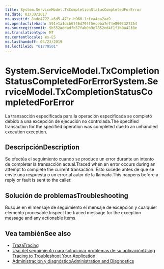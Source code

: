 ```yaml
---
title: System.ServiceModel.TxCompletionStatusCompletedForError
ms.date: 03/30/2017
ms.assetid: 8ade4722-a6d5-471c-b960-1cfea4ea2aa9
ms.openlocfilehash: 591e1a1dcb6746d79ff5eceba7e74e890f327354
ms.sourcegitcommit: 9b552addadfb57fab0b9e7852ed4f1f1b8a42f8e
ms.translationtype: MT
ms.contentlocale: es-ES
ms.lasthandoff: 04/23/2019
ms.locfileid: "61779501"
---
```

# <a name="systemservicemodeltxcompletionstatuscompletedforerror"></a><span data-ttu-id="edd64-102">System.ServiceModel.TxCompletionStatusCompletedForError</span><span class="sxs-lookup"><span data-stu-id="edd64-102">System.ServiceModel.TxCompletionStatusCompletedForError</span></span>
<span data-ttu-id="edd64-103">La transacción especificada para la operación especificada se completó debido a una excepción de ejecución no controlada.</span><span class="sxs-lookup"><span data-stu-id="edd64-103">The specified transaction for the specified operation was completed due to an unhandled execution exception.</span></span>  
  
## <a name="description"></a><span data-ttu-id="edd64-104">Descripción</span><span class="sxs-lookup"><span data-stu-id="edd64-104">Description</span></span>  
 <span data-ttu-id="edd64-105">Se efectúa el seguimiento cuando se produce un error durante un intento de completar la transacción actual.</span><span class="sxs-lookup"><span data-stu-id="edd64-105">Traced when an error occurs during an attempt to complete the current transaction.</span></span> <span data-ttu-id="edd64-106">Esto sucede antes de que se envíe una respuesta o un error al autor de la llamada.</span><span class="sxs-lookup"><span data-stu-id="edd64-106">This happens before a reply or fault is sent to the caller.</span></span>  
  
## <a name="troubleshooting"></a><span data-ttu-id="edd64-107">Solución de problemas</span><span class="sxs-lookup"><span data-stu-id="edd64-107">Troubleshooting</span></span>  
 <span data-ttu-id="edd64-108">Busque en el mensaje de seguimiento el mensaje de excepción y cualquier elemento procesable.</span><span class="sxs-lookup"><span data-stu-id="edd64-108">Inspect the traced message for the exception message and any actionable items.</span></span>  
  
## <a name="see-also"></a><span data-ttu-id="edd64-109">Vea también</span><span class="sxs-lookup"><span data-stu-id="edd64-109">See also</span></span>

- [<span data-ttu-id="edd64-110">Traza</span><span class="sxs-lookup"><span data-stu-id="edd64-110">Tracing</span></span>](../../../../../docs/framework/wcf/diagnostics/tracing/index.md)
- [<span data-ttu-id="edd64-111">Uso del seguimiento para solucionar problemas de su aplicación</span><span class="sxs-lookup"><span data-stu-id="edd64-111">Using Tracing to Troubleshoot Your Application</span></span>](../../../../../docs/framework/wcf/diagnostics/tracing/using-tracing-to-troubleshoot-your-application.md)
- [<span data-ttu-id="edd64-112">Administración y diagnóstico</span><span class="sxs-lookup"><span data-stu-id="edd64-112">Administration and Diagnostics</span></span>](../../../../../docs/framework/wcf/diagnostics/index.md)
